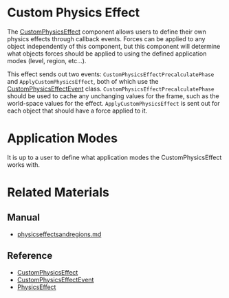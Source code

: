 # Custom Physics Effect
The [CustomPhysicsEffect](https://plasmaengine.github.io/PlasmaDocs/Plasma1/C++/code_reference/class_reference/customphysicseffect.md) component allows users to define their own physics effects through callback events. Forces can be applied to any object independently of this component, but this component will determine what objects forces should be applied to using the defined application modes (level, region, etc...).

This effect sends out two events: `CustomPhysicsEffectPrecalculatePhase` and `ApplyCustomPhysicsEffect`, both of which use the [CustomPhysicsEffectEvent](https://plasmaengine.github.io/PlasmaDocs/Plasma1/C++/code_reference/class_reference/customphysicseffectevent.md) class. `CustomPhysicsEffectPrecalculatePhase` should be used to cache any unchanging values for the frame, such as the world-space values for the effect. `ApplyCustomPhysicsEffect` is sent out for each object that should have a force applied to it.

# Application Modes
It is up to a user to define what application modes the CustomPhysicsEffect works with.

# Related Materials
## Manual
- [physicseffectsandregions.md](https://plasmaengine.github.io/PlasmaDocs/Plasma1/Editor/physics/physicseffectsandregions.md)

## Reference
- [CustomPhysicsEffect](https://plasmaengine.github.io/PlasmaDocs/Plasma1/C++/code_reference/class_reference/customphysicseffect.md)
- [CustomPhysicsEffectEvent](https://plasmaengine.github.io/PlasmaDocs/Plasma1/C++/code_reference/class_reference/customphysicseffectevent.md)
- [PhysicsEffect](https://plasmaengine.github.io/PlasmaDocs/Plasma1/C++/code_reference/class_reference/physicseffect.md) 

 